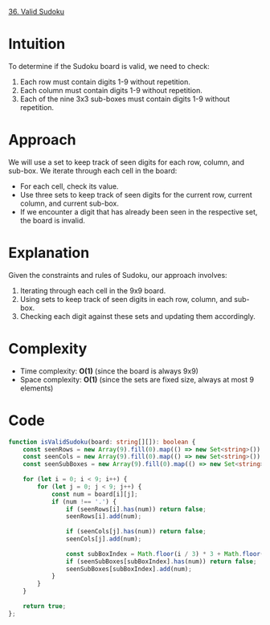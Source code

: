 [36. Valid Sudoku](https://leetcode.com/problems/valid-sudoku/)

# Intuition
To determine if the Sudoku board is valid, we need to check:
1. Each row must contain digits 1-9 without repetition.
2. Each column must contain digits 1-9 without repetition.
3. Each of the nine 3x3 sub-boxes must contain digits 1-9 without repetition.

# Approach
We will use a set to keep track of seen digits for each row, column, and sub-box. We iterate through each cell in the board:
- For each cell, check its value.
- Use three sets to keep track of seen digits for the current row, current column, and current sub-box.
- If we encounter a digit that has already been seen in the respective set, the board is invalid.

# Explanation
Given the constraints and rules of Sudoku, our approach involves:
1. Iterating through each cell in the 9x9 board.
2. Using sets to keep track of seen digits in each row, column, and sub-box.
3. Checking each digit against these sets and updating them accordingly.

# Complexity
- Time complexity: **O(1)** (since the board is always 9x9)
- Space complexity: **O(1)** (since the sets are fixed size, always at most 9 elements)

# Code
```typescript
function isValidSudoku(board: string[][]): boolean {
    const seenRows = new Array(9).fill(0).map(() => new Set<string>());
    const seenCols = new Array(9).fill(0).map(() => new Set<string>());
    const seenSubBoxes = new Array(9).fill(0).map(() => new Set<string>());
    
    for (let i = 0; i < 9; i++) {
        for (let j = 0; j < 9; j++) {
            const num = board[i][j];
            if (num !== '.') {
                if (seenRows[i].has(num)) return false;
                seenRows[i].add(num);
                
                if (seenCols[j].has(num)) return false;
                seenCols[j].add(num);
                
                const subBoxIndex = Math.floor(i / 3) * 3 + Math.floor(j / 3);
                if (seenSubBoxes[subBoxIndex].has(num)) return false;
                seenSubBoxes[subBoxIndex].add(num);
            }
        }
    }
    
    return true;
};

```
